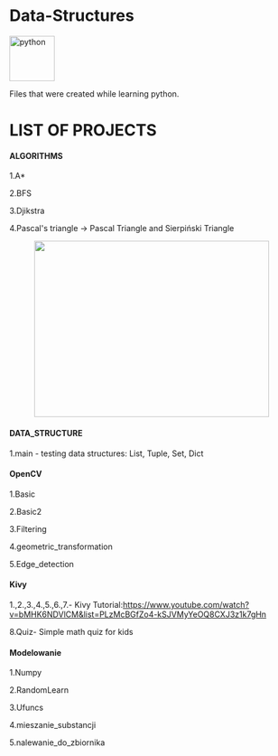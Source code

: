 # Data-Structures

<p align="left"> <a href="https://www.python.org" target="_blank"> <img src="https://upload.wikimedia.org/wikipedia/commons/c/c3/Python-logo-notext.svg" alt="python" width="80" height="80"/> </a>
  
Files that were created while learning python.

# LIST OF PROJECTS

#### ALGORITHMS

1.A*

2.BFS

3.Djikstra

4.Pascal's triangle -> Pascal Triangle and Sierpiński Triangle

 <p align="center">
<img width="416" height="312" src="https://github.com/SzymonMs/Python_files/blob/main/Algorithms/1.png">


#### DATA_STRUCTURE

1.main - testing data structures: List, Tuple, Set, Dict

#### OpenCV

1.Basic
  
2.Basic2
  
3.Filtering
  
4.geometric_transformation
  
5.Edge_detection
  
#### Kivy

1.,2.,3.,4.,5.,6.,7.- Kivy Tutorial:https://www.youtube.com/watch?v=bMHK6NDVlCM&list=PLzMcBGfZo4-kSJVMyYeOQ8CXJ3z1k7gHn

8.Quiz- Simple math quiz for kids

#### Modelowanie

1.Numpy

2.RandomLearn

3.Ufuncs

4.mieszanie_substancji

5.nalewanie_do_zbiornika
